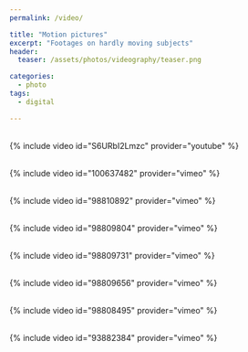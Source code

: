 ```yaml
---
permalink: /video/

title: "Motion pictures"
excerpt: "Footages on hardly moving subjects"
header:
  teaser: /assets/photos/videography/teaser.png

categories:
  - photo
tags:
  - digital

---
```



<br/>{% include video id="S6URbI2Lmzc" provider="youtube" %}

<br/>{% include video id="100637482" provider="vimeo" %}

<br/>{% include video id="98810892" provider="vimeo" %}

<br/>{% include video id="98809804" provider="vimeo" %}

<br/>{% include video id="98809731" provider="vimeo" %}

<br/>{% include video id="98809656" provider="vimeo" %}

<br/>{% include video id="98808495" provider="vimeo" %}

<br/>{% include video id="93882384" provider="vimeo" %}

